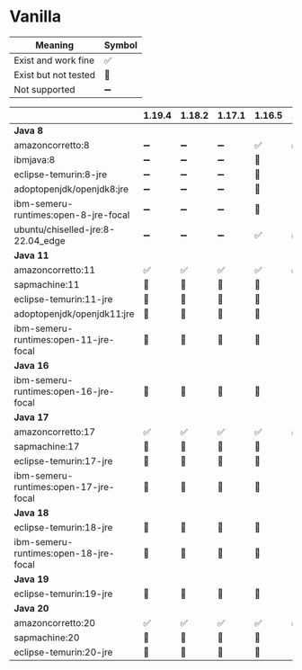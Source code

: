 # Vanilla

| Meaning              | Symbol              |
|----------------------|---------------------|
| Exist and work fine  | :white_check_mark:  |
| Exist but not tested | :large_blue_circle: |
| Not supported        | :heavy_minus_sign:  |

|                                       | 1.19.4              | 1.18.2              | 1.17.1              | 1.16.5              | 1.15.2              | 1.14.4              |
|---------------------------------------|---------------------|---------------------|---------------------|---------------------|---------------------|---------------------|
| **Java 8**                            |                     |                     |                     |                     |                     |                     |    
| amazoncorretto:8                      | :heavy_minus_sign:  | :heavy_minus_sign:  | :heavy_minus_sign:  | :white_check_mark:  | :white_check_mark:  | :white_check_mark:  |
| ibmjava:8                             | :heavy_minus_sign:  | :heavy_minus_sign:  | :heavy_minus_sign:  | :large_blue_circle: | :large_blue_circle: | :large_blue_circle: |
| eclipse-temurin:8-jre                 | :heavy_minus_sign:  | :heavy_minus_sign:  | :heavy_minus_sign:  | :large_blue_circle: | :large_blue_circle: | :large_blue_circle: |    
| adoptopenjdk/openjdk8:jre             | :heavy_minus_sign:  | :heavy_minus_sign:  | :heavy_minus_sign:  | :large_blue_circle: | :large_blue_circle: | :large_blue_circle: |    
| ibm-semeru-runtimes:open-8-jre-focal  | :heavy_minus_sign:  | :heavy_minus_sign:  | :heavy_minus_sign:  | :large_blue_circle: | :large_blue_circle: | :large_blue_circle: |    
| ubuntu/chiselled-jre:8-22.04_edge     | :heavy_minus_sign:  | :heavy_minus_sign:  | :heavy_minus_sign:  | :white_check_mark:  | :white_check_mark:  | :white_check_mark:  |    
| **Java 11**                           |                     |                     |                     |                     |                     |                     |    
| amazoncorretto:11                     | :white_check_mark:  | :white_check_mark:  | :white_check_mark:  | :white_check_mark:  | :white_check_mark:  | :white_check_mark:  |    
| sapmachine:11                         | :large_blue_circle: | :large_blue_circle: | :large_blue_circle: | :large_blue_circle: | :large_blue_circle: | :large_blue_circle: |    
| eclipse-temurin:11-jre                | :large_blue_circle: | :large_blue_circle: | :large_blue_circle: | :large_blue_circle: | :large_blue_circle: | :large_blue_circle: |    
| adoptopenjdk/openjdk11:jre            | :large_blue_circle: | :large_blue_circle: | :large_blue_circle: | :large_blue_circle: | :large_blue_circle: | :large_blue_circle: |    
| ibm-semeru-runtimes:open-11-jre-focal | :large_blue_circle: | :large_blue_circle: | :large_blue_circle: | :large_blue_circle: | :large_blue_circle: | :large_blue_circle: |    
| **Java 16**                           |                     |                     |                     |                     |                     |                     |    
| ibm-semeru-runtimes:open-16-jre-focal | :large_blue_circle: | :large_blue_circle: | :large_blue_circle: | :large_blue_circle: | :large_blue_circle: | :large_blue_circle: |    
| **Java 17**                           |                     |                     |                     |                     |                     |                     |    
| amazoncorretto:17                     | :white_check_mark:  | :white_check_mark:  | :white_check_mark:  | :white_check_mark:  | :white_check_mark:  | :white_check_mark:  |    
| sapmachine:17                         | :large_blue_circle: | :large_blue_circle: | :large_blue_circle: | :large_blue_circle: | :large_blue_circle: | :large_blue_circle: |    
| eclipse-temurin:17-jre                | :large_blue_circle: | :large_blue_circle: | :large_blue_circle: | :large_blue_circle: | :large_blue_circle: | :large_blue_circle: |    
| ibm-semeru-runtimes:open-17-jre-focal | :large_blue_circle: | :large_blue_circle: | :large_blue_circle: | :large_blue_circle: | :large_blue_circle: | :large_blue_circle: |    
| **Java 18**                           |                     |                     |                     |                     |                     |                     |    
| eclipse-temurin:18-jre                | :large_blue_circle: | :large_blue_circle: | :large_blue_circle: | :large_blue_circle: | :large_blue_circle: | :large_blue_circle: |    
| ibm-semeru-runtimes:open-18-jre-focal | :large_blue_circle: | :large_blue_circle: | :large_blue_circle: | :large_blue_circle: | :large_blue_circle: | :large_blue_circle: |    
| **Java 19**                           |                     |                     |                     |                     |                     |                     |    
| eclipse-temurin:19-jre                | :large_blue_circle: | :large_blue_circle: | :large_blue_circle: | :large_blue_circle: | :large_blue_circle: | :large_blue_circle: |    
| **Java 20**                           |                     |                     |                     |                     |                     |                     |    
| amazoncorretto:20                     | :white_check_mark:  | :white_check_mark:  | :white_check_mark:  | :white_check_mark:  | :white_check_mark:  | :white_check_mark:  |  
| sapmachine:20                         | :large_blue_circle: | :large_blue_circle: | :large_blue_circle: | :large_blue_circle: | :large_blue_circle: | :large_blue_circle: |  
| eclipse-temurin:20-jre                | :large_blue_circle: | :large_blue_circle: | :large_blue_circle: | :large_blue_circle: | :large_blue_circle: | :large_blue_circle: | 
